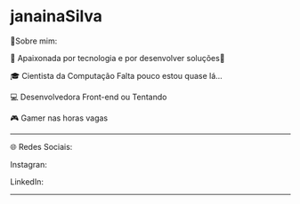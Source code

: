 # janainaSilva
💫Sobre mim:
<p>
💜 Apaixonada por tecnologia e por desenvolver soluções💜
<p>🎓 Cientista da Computação Falta pouco estou quase lá...
<p>💻 Desenvolvedora Front-end ou Tentando
<p>🎮 Gamer nas horas vagas
<hr>
🌐 Redes Sociais:
<p>
<p>Instagran:
<p>LinkedIn:
<hr>
